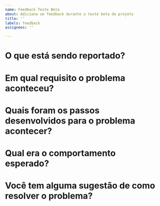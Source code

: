 ```yaml
---
name: Feedback Teste Beta
about: Adiciona um feedback durante o teste beta do projeto
title: ''
labels: feedback
assignees: ''

---
```


# O que está sendo reportado?
<!-- Resuma em "1 tweet" o que está sendo reportado -->

# Em qual requisito o problema aconteceu?
<!-- Escreva aqui em qual  requisito o problema aconteceu -->

# Quais foram os passos desenvolvidos para o problema acontecer?
<!-- Descreva de forma detalhada qual foi o passo-a-passo para chegar até esse problema. Quanto mais detalhado, melhor. Vale colocar trechos de código, prints, gifs, links de PR e o que você achar melhor para ilustrar a situação -->

<!-- Caso você tenha tentado resolver o problema com várias abordagens diferentes, nõa se esqueça de listar aqui todas suas tentativas -->

# Qual era o comportamento esperado?
<!-- Escreva aqui o que deveria ter acontecido se o problema não tivesse aparecido -->

# Você tem alguma sugestão de como resolver o problema?
<!-- Você consegui contornar o problema de alguma forma ou tem alguma ideia de como ele pode ser resolvido? Conte para gente quais são suas ideias -->
